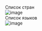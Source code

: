 Список стран <br>
![image](https://github.com/OlegEgoism/django_Countries_Languages/assets/81327146/6521a33e-38e0-4d99-941b-f652ba210458) <br>
Список языков <br>
![image](https://github.com/OlegEgoism/django_Countries_Languages/assets/81327146/cde3fc94-ca43-45e3-ba6c-4721fb650e23) <br>


